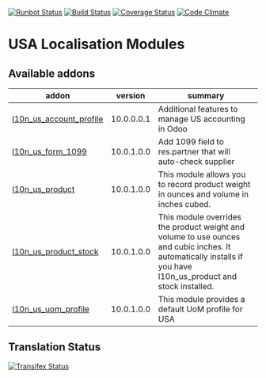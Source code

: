 [![Runbot Status](https://runbot.odoo-community.org/runbot/badge/flat/203/10.0.svg)](https://runbot.odoo-community.org/runbot/repo/github-com-oca-l10n-usa-203)
[![Build Status](https://travis-ci.org/OCA/l10n-usa.svg?branch=10.0)](https://travis-ci.org/OCA/l10n-usa)
[![Coverage Status](https://coveralls.io/repos/OCA/l10n-usa/badge.svg?branch=10.0)](https://coveralls.io/r/OCA/l10n-usa?branch=10.0)
[![Code Climate](https://codeclimate.com/github/OCA/l10n-usa/badges/gpa.svg)](https://codeclimate.com/github/OCA/l10n-usa)

# USA Localisation Modules

[//]: # (addons)

Available addons
----------------
addon | version | summary
--- | --- | ---
[l10n_us_account_profile](l10n_us_account_profile/) | 10.0.0.0.1 | Additional features to manage US accounting in Odoo
[l10n_us_form_1099](l10n_us_form_1099/) | 10.0.1.0.0 | Add 1099 field to res.partner that will auto-check supplier
[l10n_us_product](l10n_us_product/) | 10.0.1.0.0 | This module allows you to record product weight in ounces and volume in inches cubed.
[l10n_us_product_stock](l10n_us_product_stock/) | 10.0.1.0.0 | This module overrides the product weight and volume to use ounces and cubic inches. It automatically installs if you have l10n_us_product and stock installed.
[l10n_us_uom_profile](l10n_us_uom_profile/) | 10.0.1.0.0 | This module provides a default UoM profile for USA

[//]: # (end addons)

Translation Status
------------------
[![Transifex Status](https://www.transifex.com/projects/p/OCA-l10n-usa-10-0/chart/image_png)](https://www.transifex.com/projects/p/OCA-l10n-usa-10-0)
